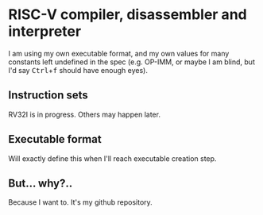# RISC-V compiler, disassembler and interpreter

I am using my own executable format, and my own values for many constants left undefined in the spec (e.g. OP-IMM,
or maybe I am blind, but I'd say <kbd>Ctrl</kbd>+<kbd>f</kbd> should have enough eyes).

## Instruction sets

RV32I is in progress. Others may happen later.

## Executable format

Will exactly define this when I'll reach executable creation step.

## But... why?..

Because I want to. It's my github repository.
